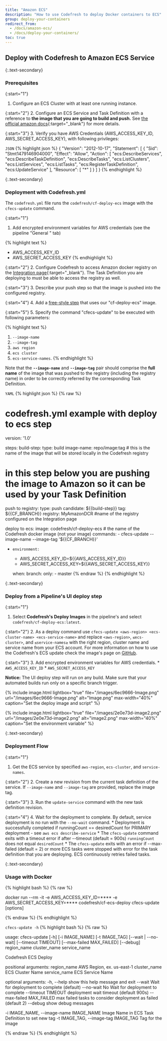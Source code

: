 ```yaml
---
title: "Amazon ECS"
description: "How to use Codefresh to deploy Docker containers to ECS"
group: deploy-your-containers
redirect_from:
  - /docs/amazon-ecs/
  - /docs/deploy-your-containers/
toc: true
---
```

## Deploy with Codefresh to Amazon ECS Service

{:.text-secondary}
### Prerequisites

{:start="1"}
1. Configure an ECS Cluster with at least one running instance.

{:start="2"}
2. Configure an ECS Service and Task Definition with a reference to **the image that you are going to build and push.** See [the official amazon docs](http://docs.aws.amazon.com/AmazonECS/latest/developerguide/Welcome.html){:target="_blank"} for more details.

{:start="3"}
3. Verify you have AWS Credentials (AWS_ACCESS_KEY_ID, AWS_SECRET_ACCESS_KEY), with following privileges:

  `JSON`
{% highlight json %}
{
  "Version": "2012-10-17",
  "Statement": [
    {
      "Sid": "Stmt1479146904000",
      "Effect": "Allow",
      "Action": [
        "ecs:DescribeServices",
        "ecs:DescribeTaskDefinition",
        "ecs:DescribeTasks",
        "ecs:ListClusters",
        "ecs:ListServices",
        "ecs:ListTasks",
        "ecs:RegisterTaskDefinition",
        "ecs:UpdateService"
      ],
      "Resource": [
        "*"
      ]
    }
  ]
}
{% endhighlight %}

{:.text-secondary}
### Deployment with Codefresh.yml
The ```codefresh.yml``` file runs the ```codefresh/cf-deploy-ecs``` image with the ```cfecs-update``` command.

{:start="1"}
1. Add encrypted environment variables for AWS credentials (see the pipeline "General " tab)

{% highlight text %}
   - AWS_ACCESS_KEY_ID
   - AWS_SECRET_ACCESS_KEY 
{% endhighlight %}
         
{:start="2"}
2. Configure Codefresh to access Amazon docker registry on the [Integration page](https://g.codefresh.io/account/integration/registry){:target="_blank"}. The Task Definition you are deploying to must be able to access the registry as well.

{:start="3"}
3. Describe your push step so that the image is pushed into the configured registry.

{:start="4"}
4. Add a [free-style step](https://docs.codefresh.io/docs/freestyle) that uses our "cf-deploy-ecs" image.

{:start="5"}
5. Specify the command "cfecs-update" to be executed with following parameters:

{% highlight text %}
   1) `--image-name`
   2) `--image-tag`
   3) `aws region`
   4) `ecs cluster`
   5) `ecs-service-names`. 
{% endhighlight %}
         
Note that the **`--image-name`** and **`--image-tag`** pair should comprise the **full name** of the image that was pushed to the registry (including the registry name) in order to be correctly referred by the corresponding Task Definition.

  `YAML`
{% highlight json %}
{% raw %}
# codefresh.yml example with deploy to ecs step
version: '1.0'

steps:
  build-step:
    type: build
    image-name: repo/image:tag  # this is the name of the image that will be stored locally in the Codefresh registry

  # in this step below you are pushing the image to Amazon so it can be used by your Task Definition
 
 push to registry: 
    type: push
    candidate: ${{build-step}}
    tag: ${{CF_BRANCH}}
    registry: MyAmazonDCR   #name of the registry configured on the Integration page

 deploy to ecs:
    image: codefresh/cf-deploy-ecs    # the name of the Codefresh docker image (not your image)
    commands:
      - cfecs-update --image-name <image-fullname-without-tag> --image-tag '${{CF_BRANCH}}' <aws-region> <ecs-cluster-name> <ecs-service-name>
  *     environment:
      - AWS_ACCESS_KEY_ID=${{AWS_ACCESS_KEY_ID}}
      - AWS_SECRET_ACCESS_KEY=${{AWS_SECRET_ACCESS_KEY}}

    when:
      branch:
        only:
          - master
{% endraw %}
{% endhighlight %}

{:.text-secondary}
### Deploy from a Pipeline's UI deploy step

{:start="1"}
1. Select **Codefresh's Deploy Images** in the pipeline's and select `codefresh/cf-deploy-ecs:latest`.

{:start="2"}
2. As a deploy command use `cfecs-update <aws-region> <ecs-cluster-name> <ecs-service-name>` and replace `<aws-region>`, `≤ecs-cluster>`, and `≤service-names≥` with the right region, cluster name and service name from your ECS account.
For more information on how to use the Codefresh's ECS update check the image's page on [GitHub](https://github.com/codefresh-io/cf-deploy-ecs).

{:start="3"}
3.  Add encrypted environment variables for AWS credentials.
     * `AWS_ACCESS_KEY_ID`
     * `AWS_SECRET_ACCESS_KEY` 

**Notice:** The UI deploy step will run on any build. Make sure that your automated builds run only on a specific branch trigger.

{% include 
image.html 
lightbox="true" 
file="/images/6ec9666-Image.png" 
url="/images/6ec9666-Image.png"
alt="Image.png" 
max-width="40%"
caption="Set the deploy image and script"
%}

{% include 
image.html 
lightbox="true" 
file="/images/2e0e73d-image2.png" 
url="/images/2e0e73d-image2.png"
alt="image2.png" 
max-width="40%"
caption="Set the environment variable"
%}

{:.text-secondary}
### Deployment Flow

{:start="1"}
1. Get the ECS service by specified `aws-region`, `ecs-cluster`, and `service-names`.

{:start="2"}
2. Create a new revision from the current task definition of the service. If `--image-name` and `--image-tag` are provided, replace the image tag.

{:start="3"}
3. Run the `update-service` command with the new task definition revision.

{:start="4"}
4. Wait for the deployment to complete. 
   By default, service deployment is no run with the `--no-wait` command.
    * Deployment is successfully completed if runningCount == desiredCount for PRIMARY deployment - see `aws ecs describe-service`
    * The `cfecs-update` command exits with a timeout error if after --timeout (default = 900s) `runningCount` does not equal `desiredCount`
    * The `cfecs-update` exits with an error if --max-failed (default = 2) or more ECS tasks were stopped with error for the task definition that you are deploying.
      ECS continuously retries failed tasks.

{:.text-secondary}
### Usage with Docker

{% highlight bash %}
{% raw %}

docker run --rm -it -e AWS_ACCESS_KEY_ID=**** -e AWS_SECRET_ACCESS_KEY=**** codefresh/cf-ecs-deploy cfecs-update [options] <aws-region> <ecs-cluster-name> <ecs-service-name>

{% endraw %}
{% endhighlight %}


  `cfecs-update -h`
{% highlight bash %}
{% raw %}


usage: cfecs-update [-h] [-i IMAGE_NAME] [-t IMAGE_TAG] [--wait | --no-wait]
                    [--timeout TIMEOUT] [--max-failed MAX_FAILED] [--debug]
                    region_name cluster_name service_name

Codefresh ECS Deploy

positional arguments:
  region_name           AWS Region, ex. us-east-1
  cluster_name          ECS Cluster Name
  service_name          ECS Service Name

optional arguments:
  -h, --help            show this help message and exit
  --wait                Wait for deployment to complete (default)
  --no-wait             No Wait for deployment to complete
  --timeout TIMEOUT     deployment wait timeout (default 900s)
  --max-failed MAX_FAILED
                        max failed tasks to consider deployment as failed
                        (default 2)
  --debug               show debug messages

  -i IMAGE_NAME, --image-name IMAGE_NAME
                        Image Name in ECS Task Definition to set new tag
  -t IMAGE_TAG, --image-tag IMAGE_TAG
                        Tag for the image

{% endraw %}
{% endhighlight %}

